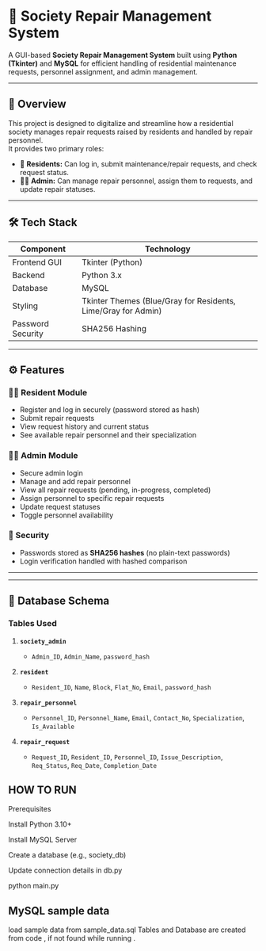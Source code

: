 # 🏢 Society Repair Management System

A GUI-based **Society Repair Management System** built using **Python (Tkinter)** and **MySQL** for efficient handling of residential maintenance requests, personnel assignment, and admin management.

---

## 🧩 Overview

This project is designed to digitalize and streamline how a residential society manages repair requests raised by residents and handled by repair personnel.  
It provides two primary roles:

- 👤 **Residents:** Can log in, submit maintenance/repair requests, and check request status.
- 🧑‍💼 **Admin:** Can manage repair personnel, assign them to requests, and update repair statuses.

---

## 🛠️ Tech Stack

| Component | Technology |
|------------|-------------|
| Frontend GUI | Tkinter (Python) |
| Backend | Python 3.x |
| Database | MySQL |
| Styling | Tkinter Themes (Blue/Gray for Residents, Lime/Gray for Admin) |
| Password Security | SHA256 Hashing |

---

## ⚙️ Features

### 🧑‍💻 Resident Module
- Register and log in securely (password stored as hash)
- Submit repair requests
- View request history and current status
- See available repair personnel and their specialization

### 🧑‍💼 Admin Module
- Secure admin login
- Manage and add repair personnel
- View all repair requests (pending, in-progress, completed)
- Assign personnel to specific repair requests
- Update request statuses
- Toggle personnel availability

### 🔐 Security
- Passwords stored as **SHA256 hashes** (no plain-text passwords)
- Login verification handled with hashed comparison

---


---

## 💾 Database Schema

### Tables Used
1. **`society_admin`**
   - `Admin_ID`, `Admin_Name`, `password_hash`

2. **`resident`**
   - `Resident_ID`, `Name`, `Block`, `Flat_No`, `Email`, `password_hash`

3. **`repair_personnel`**
   - `Personnel_ID`, `Personnel_Name`, `Email`, `Contact_No`, `Specialization`, `Is_Available`

4. **`repair_request`**
   - `Request_ID`, `Resident_ID`, `Personnel_ID`, `Issue_Description`, `Req_Status`, `Req_Date`, `Completion_Date`

## HOW TO RUN

Prerequisites

Install Python 3.10+

Install MySQL Server

Create a database (e.g., society_db)

Update connection details in db.py

python main.py

## MySQL sample data
load sample data from sample_data.sql
Tables and Database are created from code , if not found while running . 
